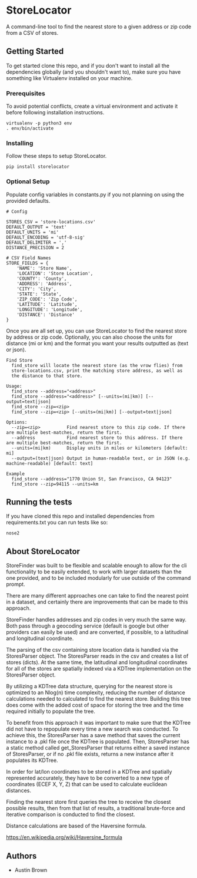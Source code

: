 # StoreLocator

A command-line tool to find the nearest store to a given address or zip code from a CSV of stores.

## Getting Started

To get started clone this repo, and if you don't want to install all the dependencies globally (and you shouldn't want to), make sure you have something like Virtualenv installed on your machine.

### Prerequisites

To avoid potential conflicts, create a virtual environment and activate it before following installation instructions.

```
virtualenv -p python3 env
. env/bin/activate
```

### Installing

Follow these steps to setup StoreLocator.

```
pip install storelocator
```

### Optional Setup

Populate config variables in constants.py if you not planning on using the provided defaults.

```
# Config

STORES_CSV = 'store-locations.csv'
DEFAULT_OUTPUT = 'text'
DEFAULT_UNITS = 'mi'
DEFAULT_ENCODING = 'utf-8-sig'
DEFAULT_DELIMITER = ','
DISTANCE_PRECISION = 2

# CSV Field Names
STORE_FIELDS = {
    'NAME': 'Store Name',
    'LOCATION': 'Store Location',
    'COUNTY': 'County',
    'ADDRESS': 'Address',
    'CITY': 'City',
    'STATE': 'State',
    'ZIP_CODE': 'Zip Code',
    'LATITUDE': 'Latitude',
    'LONGITUDE': 'Longitude',
    'DISTANCE': 'Distance'
}
```

Once you are all set up, you can use StoreLocator to find the nearest store by address or zip code. Optionally, you can also choose the units for distance (mi or km) and the format you want your results outputted as (text or json).

```
Find Store
  find_store will locate the nearest store (as the vrow flies) from
  store-locations.csv, print the matching store address, as well as
  the distance to that store.

Usage:
  find_store --address="<address>"
  find_store --address="<address>" [--units=(mi|km)] [--output=text|json]
  find_store --zip=<zip>
  find_store --zip=<zip> [--units=(mi|km)] [--output=text|json]

Options:
  --zip=<zip>          Find nearest store to this zip code. If there are multiple best-matches, return the first.
  --address            Find nearest store to this address. If there are multiple best-matches, return the first.
  --units=(mi|km)      Display units in miles or kilometers [default: mi]
  --output=(text|json) Output in human-readable text, or in JSON (e.g. machine-readable) [default: text]

Example
  find_store --address="1770 Union St, San Francisco, CA 94123"
  find_store --zip=94115 --units=km
```

## Running the tests

If you have cloned this repo and installed dependencies from requirements.txt you can run tests like so:

```
nose2
```

## About StoreLocator

StoreFinder was built to be flexible and scalable enough to allow for the cli functionality to be easily extended, to work with larger datasets than the one provided, and to be included modularly for use outside of the command prompt.

There are many different approaches one can take to find the nearest point in a dataset, and certainly there are improvements that can be made to this approach.

StoreFinder handles addresses and zip codes in very much the same way. Both pass through a geocoding service (default is google but other providers can easily be used) and are converted, if possible, to a latitudinal and longitudinal coordinate.

The parsing of the csv containing store location data is handled via the StoresParser object. The StoresParser reads in the csv and creates a list of stores (dicts). At the same time, the latitudinal and longitudinal coordinates for all of the stores are spatially indexed via a KDTree implementation on the StoresParser object.

By utilizing a KDTree data structure, querying for the nearest store is optimized to an Nlog(n) time complexity, reducing the number of distance calculations needed to calculated to find the nearest store. Building this tree does come with the added cost of space for storing the tree and the time required initially to populate the tree.

To benefit from this approach it was important to make sure that the KDTree did not have to repopulate every time a new search was conducted. To achieve this, the StoresParser has a save method that saves the current instance to a .pkl file once the KDTree is populated. Then, StoresParser has a static method called get_StoresParser that returns either a saved instance of StoresParser, or if no .pkl file exists, returns a new instance after it populates its KDTree.

In order for lat/lon coordinates to be stored in a KDTree and spatially represented accurately, they have to be converted to a new type of coordinates (ECEF X, Y, Z) that can be used to calculate euclidean distances.

Finding the nearest store first queries the tree to receive the closest possible results, then from that list of results, a traditional brute-force and iterative comparison is conducted to find the closest.

Distance calculations are based of the Haversine formula.

https://en.wikipedia.org/wiki/Haversine_formula

## Authors

* Austin Brown

